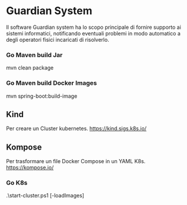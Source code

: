 # Guardian System
Il software Guardian system ha lo scopo principale di fornire supporto ai sistemi informatici, notificando eventuali problemi in modo automatico a degli operatori fisici incaricati di risolverlo.

### Go Maven build Jar
mvn clean package

### Go Maven build Docker Images
mvn spring-boot:build-image

## Kind
Per creare un Cluster kubernetes.
https://kind.sigs.k8s.io/

## Kompose
Per trasformare un file Docker Compose in un YAML K8s.
https://kompose.io/



### Go K8s

.\start-cluster.ps1 [-loadImages]

